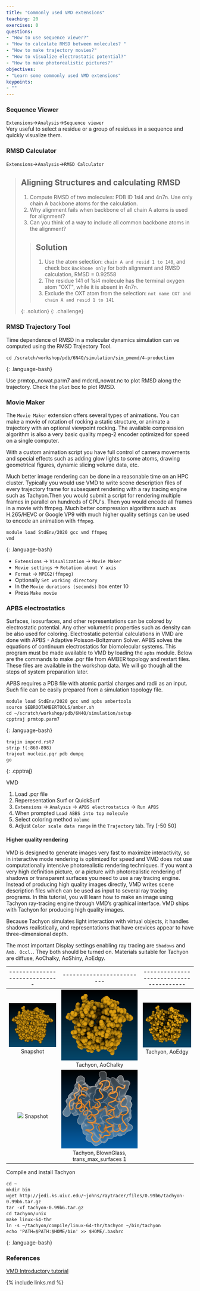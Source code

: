 ```yaml
---
title: "Commonly used VMD extensions"
teaching: 20
exercises: 0
questions:
- "How to use sequence viewer?"
- "How to calculate RMSD between molecules? "
- "How to make trajectory movies?"
- "How to visualize electrostatic potential?"
- "How to make photorealistic pictures?"
objectives:
- "Learn some commonly used VMD extensions"
keypoints:
- ""
---
```


### Sequence Viewer   
`Extensions`->`Analysis`->`Sequence viewer`   
Very useful to select a residue or a group of residues in a sequence and quickly visualize them.

### RMSD Calculator    
`Extensions`->`Analysis`->`RMSD Calculator`   

>## Aligning Structures and calculating RMSD 
>1. Compute RMSD of two molecules: PDB ID 1si4 and 4n7n. Use only chain A backbone atoms for the calculation. 
>2. Why alignment fails when backbone of all chain A atoms is used for alignment? 
>3. Can you think of a way to include all common backbone atoms in the alignment? 
>
>>## Solution
>> 1. Use the atom selection: `chain A and resid 1 to 140`, and check box `Backbone only` for both alignment and RMSD calculation, RMSD = 0.92558
>> 2. The residue 141 of 1si4 molecule has the terminal oxygen atom "OXT", while it is absent in 4n7n.
>> 3. Exclude the OXT atom from the selection: `not name OXT and chain A and resid 1 to 141` 
>>
>{: .solution}
{: .challenge}

### RMSD Trajectory Tool
Time dependence of RMSD in a molecular dynamics simulation can ve computed using the RMSD Trajectory Tool.

~~~
cd /scratch/workshop/pdb/6N4O/simulation/sim_pmemd/4-production
~~~
{: .language-bash}

Use prmtop_nowat.parm7 and mdcrd_nowat.nc to plot RMSD along the trajectory. Check the `plot` box to plot RMSD.

### Movie Maker

The `Movie Maker` extension offers several types of animations. You can make a movie of rotation of rocking a static structure, or animate a trajectory with an optional viewpoint rocking. The available compression algorithm is also a very basic quality mpeg-2 encoder optimized for speed on a single computer.  

With a custom animation script you have full control of camera movements and special effects such as adding glow lights to some atoms, drawing geometrical figures, dynamic slicing volume data, etc. 

Much better image rendering can be done in a reasonable time on an HPC cluster. Typically you would use VMD to write scene description files of every trajectory frame for subsequent rendering with a ray tracing engine such as Tachyon.Then you would submit a script for rendering multiple frames in parallel on hundreds of CPU's. Then you would encode all frames in a movie with ffmpeg. Much better compression algorithms such as H.265/HEVC or Google VP9 with much higher quality settings can be used to encode an animation with `ffmpeg`.

~~~
module load StdEnv/2020 gcc vmd ffmpeg
vmd
~~~
{: .language-bash}

- `Extensions` -> `Visualization` -> `Movie Maker`
- `Movie settings` -> `Rotation about Y axis`
- `Format` -> `MPEG2(ffmpeg)`
- Optionally `Set working directory` 
- In the `Movie durations (seconds)` box enter 10
- Press `Make movie`


### APBS electrostatics
Surfaces, isosurfaces, and other representations can be colored by electrostatic potential. Any other volumetric properties such as density can be also used for coloring. Electrostatic potential calculations in VMD are done with APBS - Adaptive Poisson-Boltzmann Solver. APBS solves the equations of continuum electrostatics for biomolecular systems. This program must be made available to VMD by loading the `apbs` module. Below are the commands to make .pqr file from AMBER topology and restart files. These files are available in the workshop data. We will go though all the steps of system preparation later. 

APBS requires a PDB file with atomic partial charges and radii as an input. Such file can be easily prepared from a simulation topology file. 

~~~
module load StdEnv/2020 gcc vmd apbs ambertools
source $EBROOTAMBERTOOLS/amber.sh
cd ~/scratch/workshop/pdb/6N4O/simulation/setup
cpptraj prmtop.parm7
~~~
{: .language-bash}

~~~
trajin inpcrd.rst7
strip !(:860-898)
trajout nucleic.pqr pdb dumpq
go
~~~
{: .cpptraj}

VMD
1. Load .pqr file
2. Reperesentation Surf or QuickSurf 
3. `Extensions` -> `Analysis` -> `APBS electrostatics` ->  `Run APBS`
4. When prompted `Load ABBS into top molecule`
5. Select coloring method `Volume`
6. Adjust `Color scale data range` in the `Trajectory` tab. Try [-50 50]

#### Higher quality rendering
VMD is designed to generate images very fast to maximize interactivity, so in interactive mode rendering is optimized for speed and VMD does not use computationally intensive  photorealistic rendering techniques. If you want a very high definition picture, or a picture with photorealistic rendering of shadows or transparent surfaces you need to use a ray tracing engine. Instead of producing high quality images directly, VMD writes scene description files which can be used as input to several ray tracing programs. In this tutorial, you will learn how to make an image using Tachyon ray-tracing engine through VMD’s graphical interface. VMD ships with Tachyon for producing high quality images.

Because Tachyon simulates light interaction with virtual objects, it handles shadows realistically, and representations that have crevices appear to have three-dimensional depth.

The most important Display settings enabling ray tracing are `Shadows` and `Amb. Occl.`. They both should be turned on. Materials suitable for Tachyon are diffuse, AoChalky, AoShiny, AoEdgy. 

|-----------------------------|-------------------------|---------------------------------------|
|:---------------------------:|:-----------------------:|:-------------------------------------:|
| ![](../fig/snapshot.png) Snapshot    | ![](../fig/ambient_occl.png) Tachyon, AoChalky | ![](../fig/ambient_occl_edgy.png) Tachyon, AoEdgy  |
| ![](../fig/trans_snapshot.png) Snapshot    | ![](../fig/trans_max_1.png) Tachyon, BlownGlass, trans_max_surfaces 1| |

Compile and install Tachyon
~~~
cd ~
mkdir bin
wget http://jedi.ks.uiuc.edu/~johns/raytracer/files/0.99b6/tachyon-0.99b6.tar.gz
tar -xf tachyon-0.99b6.tar.gz
cd tachyon/unix
make linux-64-thr
ln -s ~/tachyon/compile/linux-64-thr/tachyon ~/bin/tachyon
echo 'PATH=$PATH:$HOME/bin' >> $HOME/.bashrc
~~~
{: .language-bash}

### References
[VMD Introductory tutorial](https://doi.org/10.1002/0471250953.bi0507s24)

{% include links.md %}
